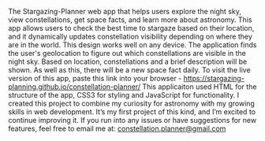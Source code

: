 The Stargazing-Planner web app that helps users explore the night sky, view constellations, get space facts, and learn more about astronomy. This app allows users to check the best time to stargaze based on their location, and it dynamically updates constellation visibility depending on where they are in the world. 
This design works well on any device. 
The application finds the user's geolocation to figure out which constellations are visible in the night sky. 
Based on location, constellations and a brief description will be shown. As well as this, there will be a new space fact daily. 
To visit the live version of this app, paste this link into your browser - https://stargazing-planning.github.io/constellation-planner/ 
This applicaiton used HTML for the structure of the app, CSS3 for styling and JavaScript for functionality.
I created this project to combine my curiosity for astronomy with my growing skills in web development. It’s my first project of this kind, and I’m excited to continue improving it. 
If you run into any issues or have suggestions for new features, feel free to email me at: constellation.planner@gmail.com
